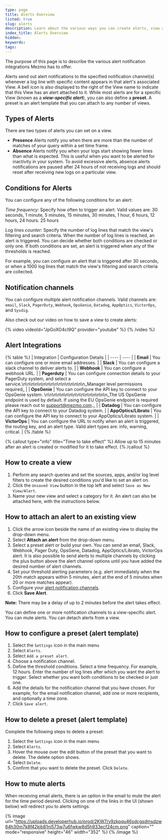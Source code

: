 ```yaml
---
type: page
title: Alerts Overview
listed: true
slug: alerts
description: Learn about the various ways you can create alerts, view alerts, and receive alerts and notification integrations in Mezmo, the easiest, fastest cloud log management and analysis software.
index_title: Alerts Overview
hidden: 
keywords: 
tags: 
---
```




The purpose of this page is to describe the various alert notification integrations Mezmo has to offer.

Alerts send out alert notifications to the specified notification channel(s) whenever a log line with specific content appears in that alert's associated View. A bell icon is also displayed to the right of the View name to indicate that this View has an alert attached to it. While most alerts are for a specific View (known as a **_view-specific alert_**), you can also define a **preset**. A preset is an alert template that you can attach to any number of views.

## Types of Alerts

There are two types of alerts you can set on a view.

- **Presence** Alerts notify you when there are more than the number of matches of your query within a set time frame.
- **Absence** Alerts notify you when your logs start showing fewer lines than what is expected. This is useful when you want to be alerted for inactivity in your system. To avoid excessive alerts, absence alerts notifications are paused after 24 hours of not receiving logs and should reset after receiving new logs on a particular view.

## Conditions for Alerts

You can configure any of the following conditions for an alert:

_Time frequency:_ Specify how often to trigger an alert. Valid values are: 30 seconds, 1 minute, 5 minutes, 15 minutes, 30 minutes, 1 hour, 6 hours, 12 hours, 24 hours. 25 hours

_Log lines counter:_ Specify the number of log lines that match the view's filtering and search criteria. When the number of log lines is reached, an alert is triggered. You can decide whether both conditions are checked or only one. If both conditions are set, an alert is triggered when any of the thresholds is reached.

For example, you can configure an alert that is triggered after 30 seconds, or when a 1000 log lines that match the view's filtering and search criteria are collected.

## Notification channels

You can configure multiple alert notification channels. Valid channels are: `email`, `Slack`, `PagerDuty`, `Webhook`, `OpsGenie`, `Datadog`, `AppOptics`, `VictorOps`, and `Sysdig`.

Also check out our video on how to save a view to create alerts:



{% video videoId="JpGoXO4cI9Q" provider="youtube" %}
{% /video %}



## Alert Integrations



{% table %}
| Integration | Configuration Details | 
| ---- | ---- | 
| **Email** | You can configure one or more email addresses. | 
| **Slack** | You can configure a slack channel to deliver alerts to. | 
| **Webhook** | You can configure a webhook URL. | 
| **Pagerduty** | You can configure connection details to your PagerDuty system, and select a service.\n\n\n\n\n\n\n\n\n\n\n\n\n\n\n\n_Manager level permissions required_ | 
| **OpsGenie** | You can configure the API key to connect to your OpsGenie system. \n\n\n\n\n\n\n\n\n\n\n\n\n\n\n\n_The US OpsGenie endpoint is used by default.  If using the EU OpsGenie endpoint is required please reach out to [support@mezmo.com](mailto:support@mezmo.com)._ | 
| **Datadog** | You can configure the API key to connect to your Datadog system. | 
| **AppOptics/Librato** | You can configure the API key to connect to your AppOptics/Librato system. | 
| **VictorOps** | You can configure the URL to notify when an alert is triggered, the routing key, and an alert type. Valid alert types are: info, warning, critical. | 
{% /table %}

{% callout type="info" title="Time to take effect" %}
Allow up to 15 minutes after an alert is created or modified for it to take effect.
{% /callout %}



## How to create a view

1. Perform any search queries and set the sources, apps, and/or log level filters to create the desired conditions you'd like to set an alert on.
2. Click the `Unsaved View` button in the top left and select `Save as New View/Alert`.
3. Name your new view and select a category for it.  An alert can also be attached here, with the instructions below.

## How to attach an alert to an existing view

1. Click the arrow icon beside the name of an existing view to display the drop-down menu.
2. Select **Attach an alert** from the drop-down menu.
3. Select a preset alert or build your own. You can send an email, Slack, Webhook, Pager Duty, OpsGene, Datadog, AppOptics/Librato, VictorOps alert. It is also possible to send alerts to multiple channels by clicking the plus button above the alert channel options until you have added the desired number of alert channels.
4. Set your threshold alerting parameters (e.g. alert immediately when the 20th match appears within 5 minutes, alert at the end of 5 minutes when 20 or more matches appear).
5. Configure your [alert notification channels](/docs/alerts#notification-channels).
6. Click **Save Alert**.

**Note:** There may be a delay of up to 2 minutes before the alert takes effect.

You can define one or more notification channels to a view-specific alert. You can mute alerts. You can detach alerts from a view.

## How to configure a preset (alert template)

1. Select the `Settings` icon in the main menu
2. Select `Alerts`.
3. Select `Add a preset alert`.
4. Choose a notification channel.
5. Define the threshold conditions.
Select a time frequency. For example, 12 hours.
Enter the number of log lines after which you want the alert to trigger.
Select whether you want both conditions to be checked or just one.
6. Add the details for the notification channel that you have chosen.
For example, for the email notification channel, add one or more recipients, and optionally a time zone.
7. Click `Save alert`.

## How to delete a preset (alert template)

Complete the following steps to delete a preset:

1. Select the `Settings` icon in the main menu
2. Select `Alerts`.
3. Hover the mouse over the edit button of the preset that you want to delete. The delete option shows.
4. Select `Delete`.
5. Confirm that you want to delete the preset. Click `Delete`.

## How to mute alerts

When receiving email alerts, there is an option in the email to mute the alert for the time period desired. Clicking on one of the links in the UI (shown below) will redirect you to alerts settings.



{% image url="https://uploads.developerhub.io/prod/2KW7/v9zkpqu46sdcgsdmsdzw64h30m7k8f42kib81ni573w7u6fwkw8d5h933ecf24cm.png" caption="" mode="responsive" height="46" width="352" %}
{% /image %}





